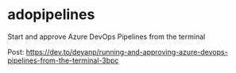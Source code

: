 # adopipelines
Start and approve Azure DevOps Pipelines from the terminal

Post: https://dev.to/deyanp/running-and-approving-azure-devops-pipelines-from-the-terminal-3bpc
